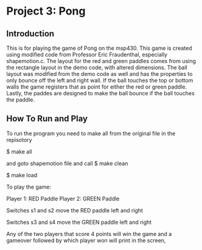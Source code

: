 # Project 3: Pong 
## Introduction

This is for playing the game of Pong on the msp430. This game is created using modified code from Professor Eric Fraudenthal, especially shapemotion.c. The layout for the red and green paddles comes from using the rectangle layout in the demo code, with altered dimensions. The ball layout was modified from the demo code as well and has the properties to only bounce off the left and right wall. If the ball touches the top or bottom walls the game registers that as point for either the red or green paddle. Lastly, the paddes are designed to make the ball bounce if the ball touches the paddle.

## How To Run and Play

To run the program you need to make all from the original file in the repisotory

$ make all

and goto shapemotion file and call
$ make clean

$ make load

To play the game: 

Player 1: RED Paddle
Player 2: GREEN Paddle

Switches s1 and s2 move the RED paddle left and right 

Switches s3 and s4 move the GREEN paddle left and right

Any of the two players that score 4 points will win the game and a gameover followed by which player won will print in the screen,
